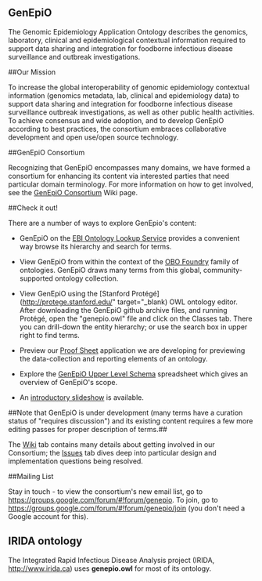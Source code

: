 ## GenEpiO

The Genomic Epidemiology Application Ontology describes the genomics, laboratory, clinical and epidemiological contextual information required to support data sharing and integration for foodborne infectious disease surveillance and outbreak investigations.</h2>

##Our Mission
          
To increase the global interoperability of genomic epidemiology contextual information (genomics metadata, lab, clinical and epidemiology data) to support data sharing and integration for foodborne infectious disease surveillance outbreak investigations, as well as other public health activities. To achieve consensus and wide adoption, and to develop GenEpiO according to best practices, the consortium embraces collaborative development and open use/open source technology.
   
##GenEpiO Consortium

Recognizing that GenEpiO encompasses many domains, we have formed a consortium for enhancing its content via interested parties that need particular domain terminology. For more information on how to get involved, see the [GenEpiO Consortium](https://github.com/GenEpiO/genepio/wiki/GenEpiO-Consortium) Wiki page.

##Check it out!

There are a number of ways to explore GenEpio's content:

- GenEpiO on the [EBI Ontology Lookup Service](https://www.ebi.ac.uk/ols/ontologies/genepio) provides 
    a convenient way browse its hierarchy and search for terms.</li>
  
- View GenEpiO from within the context of the [OBO Foundry](http://obofoundry.org) family of ontologies.
    GenEpiO draws many terms from this global, community-supported ontology collection.</li>
  
- View GenEpiO using the [Stanford Protégé](http://protege.stanford.edu/" target="_blank) OWL ontology editor. After downloading the GenEpiO github archive files, and running Protégé, open the "genepio.owl" file and click on the Classes tab.  There you can drill-down the entity hierarchy; or use the search box in upper right to find terms.
  
- Preview our [Proof Sheet](http://tinyurl.com/uiproofsheet) application we are developing for
    previewing the data-collection and reporting elements of an ontology.
  
- Explore the [GenEpiO Upper Level Schema](https://docs.google.com/spreadsheets/d/1uiM1c9bsQbCLZnhpgeEEWDPKyCudnAAxdl0a1p9fKTU) spreadsheet which gives an overview of GenEpiO's scope.
  
- An [introductory slideshow](https://github.com/GenEpiO/genepio/blob/gh-pages/GenEpiOConsortiumSlideDeckSept2016.pdf) is available.

##Note that GenEpiO is under development (many terms have a curation status of "requires discussion") and its existing
  content requires a few more editing passes for proper description of terms.##
          
The [Wiki](https://github.com/GenEpiO/genepio/wiki) tab contains many details about getting involved in our Consortium; the [Issues](https://github.com/GenEpiO/genepio/issues) tab dives deep into particular design and implementation questions being resolved.

##Mailing List

Stay in touch - to view the consortium's new email list, go to https://groups.google.com/forum/#!forum/genepio. 
  To join, go to https://groups.google.com/forum/#!forum/genepio/join (you don't need a Google account for this).</p>

## IRIDA ontology

The Integrated Rapid Infectious Disease Analysis project (IRIDA, http://www.irida.ca) uses **genepio.owl** for most of its ontology.
